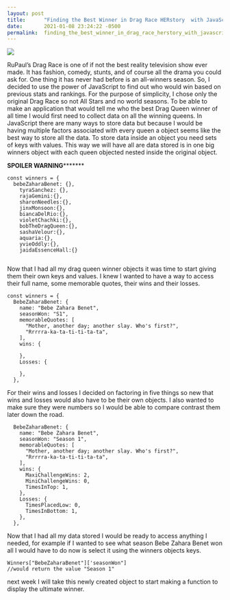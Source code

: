 ```yaml
---
layout: post
title:      "Finding the Best Winner in Drag Race HERstory  with JavaScript Part 1"
date:       2021-01-08 23:24:22 -0500
permalink:  finding_the_best_winner_in_drag_race_herstory_with_javascript_part_1
---
```


![](https://res.cloudinary.com/jerrick/image/upload/fl_progressive,q_auto,w_1024/xpfukdrt1yzhdnsk69en.jpg)


RuPaul’s Drag Race is one of if not the best reality television show ever made. It has fashion, comedy, stunts, and of course all the drama you could ask for. One thing it has never had before is an all-winners season. So, I decided to use the power of JavaScript to find out who would win based on previous stats and rankings. For the purpose of simplicity, I chose only the original Drag Race so not All Stars and no world seasons. To be able to make an application that would tell me who the best Drag Queen winner of all time I would first need to collect data on all the winning queens. In JavaScript there are many ways to store data but because I would be having multiple factors associated with every queen a object seems like the best way to store all the data. To store data inside an object you need sets of keys with values. This way we will have all are data stored is in one big winners object with each queen objected nested inside the original object. 

****SPOILER WARNING***********
```
const winners = {
  bebeZaharaBenet: {},
	tyraSanchez: {},
	rajaGemini:{},
	sharonNeedles:{},
	jinxMonsoon:{},
	biancaDelRio:{},
	violetChachki:{},
	bobTheDragQueen:{},
	sashaVelour:{},
	aquaria:{},
	yvieOddly:{},
	jaidaEssenceHall:{}
	
```

Now that I had all my drag queen winner objects it was time to start giving them their own keys and values. I knew I wanted to have a way to access their full name, some memorable quotes, their wins and their losses.  

```
const winners = {
  BebeZaharaBenet: {
    name: "Bebe Zahara Benet",
    seasonWon: "S1",
    memorableQuotes: [
      "Mother, another day; another slay. Who's first?",
      "Rrrrra-ka-ta-ti-ti-ta-ta",
    ],
    wins: {
  
    },
    Losses: {

    },
  },
```
For their wins and losses I decided on factoring in five things so new that wins and losses would also have to be their own objects. I also wanted to make sure they were numbers so I would be able to compare contrast them later down the road. 
```
  BebeZaharaBenet: {
    name: "Bebe Zahara Benet",
    seasonWon: "Season 1",
    memorableQuotes: [
      "Mother, another day; another slay. Who's first?",
      "Rrrrra-ka-ta-ti-ti-ta-ta",
    ],
    wins: {
      MaxiChallengeWins: 2,
      MiniChallengeWins: 0,
      TimesInTop: 1,
    },
    Losses: {
      TimesPlacedLow: 0,
      TimesInBottom: 1,
    },
  },
```
Now that I had all my data stored I would be ready to access anything I needed, for example if I wanted to see what season Bebe Zahara Benet won all I would have to do now is select it using the winners objects keys. 
```
Winners["BebeZaharaBenet"]['seasonWon"]
//would return the value "Season 1"
```
next week I will take this newly created object to start making a function to display the ultimate winner. 

